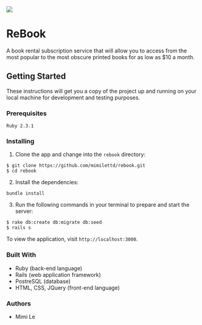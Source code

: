 <img src="http://g.recordit.co/vQCagOBgFn.gif">

# ReBook

A book rental subscription service that will allow you to access from the most popular to the most obscure printed books for as low as $10 a month.

## Getting Started

These instructions will get you a copy of the project up and running on your local machine for development and testing purposes.

### Prerequisites

```
Ruby 2.3.1
```

### Installing

1. Clone the app and change into the `rebook` directory:

```
$ git clone https://github.com/mimilettd/rebook.git
$ cd rebook
```

2. Install the dependencies:

```
bundle install
```

3. Run the following commands in your terminal to prepare and start the server:

```
$ rake db:create db:migrate db:seed
$ rails s
```

To view the application, visit `http://localhost:3000`.

### Built With

  * Ruby (back-end language)
  * Rails (web application framework)
  * PostreSQL (database)
  * HTML, CSS, JQuery (front-end language)
  
### Authors

  * Mimi Le
